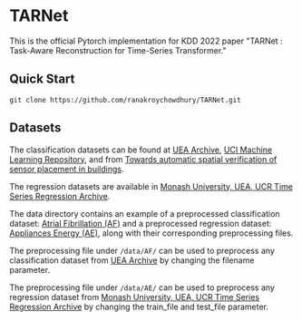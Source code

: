 # TARNet
This is the official Pytorch implementation for KDD 2022 paper "TARNet : Task-Aware Reconstruction for Time-Series Transformer."


## Quick Start
```
git clone https://github.com/ranakroychowdhury/TARNet.git
```

## Datasets
The classification datasets can be found at [UEA Archive](https://www.timeseriesclassification.com/dataset.php), [UCI Machine Learning Repository](https://archive.ics.uci.edu/ml/index.php), and from [Towards automatic spatial verification of sensor placement in buildings](https://cseweb.ucsd.edu/~dehong/pdf/buildsys13-paper.pdf).

The regression datasets are available in [Monash University, UEA, UCR Time Series Regression Archive](http://tseregression.org/).

The data directory contains an example of a preprocessed classification dataset: [Atrial Fibrillation (AF)](https://www.timeseriesclassification.com/description.php?Dataset=AtrialFibrillation) and a preprocessed regression dataset: [Appliances Energy (AE)](https://zenodo.org/record/3902637), along with their corresponding preprocessing files. 

The preprocessing file under `/data/AF/` can be used to preprocess any classification dataset from [UEA Archive](https://www.timeseriesclassification.com/dataset.php) by changing the filename parameter. 

The preprocessing file under `/data/AE/` can be used to preprocess any regression dataset from [Monash University, UEA, UCR Time Series Regression Archive](http://tseregression.org/) by changing the train_file and test_file parameter.

